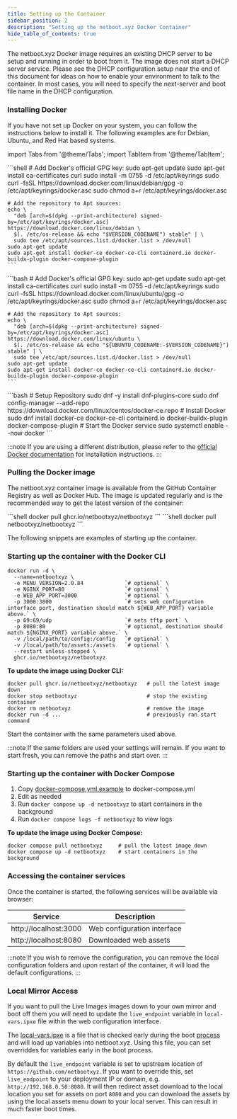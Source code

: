 ```yaml
---
title: Setting up the Container
sidebar_position: 2
description: "Setting up the netboot.xyz Docker Container"
hide_table_of_contents: true
---
```


The netboot.xyz Docker image requires an existing DHCP server to be setup and running in order to boot from it. The image does not start a DHCP server service. Please see the DHCP configuration setup near the end of this document for ideas on how to enable your environment to talk to the container. In most cases, you will need to specify the next-server and boot file name in the DHCP configuration.

### Installing Docker

If you have not set up Docker on your system, you can follow the instructions below to install it. The following examples are for Debian, Ubuntu, and Red Hat based systems.

import Tabs from '@theme/Tabs';
import TabItem from '@theme/TabItem';

<Tabs>

  <TabItem value="deb" label="Debian" default>
    ```shell
    # Add Docker's official GPG key:
    sudo apt-get update
    sudo apt-get install ca-certificates curl
    sudo install -m 0755 -d /etc/apt/keyrings
    sudo curl -fsSL https://download.docker.com/linux/debian/gpg -o /etc/apt/keyrings/docker.asc
    sudo chmod a+r /etc/apt/keyrings/docker.asc
    
    # Add the repository to Apt sources:
    echo \
      "deb [arch=$(dpkg --print-architecture) signed-by=/etc/apt/keyrings/docker.asc] https://download.docker.com/linux/debian \
      $(. /etc/os-release && echo "$VERSION_CODENAME") stable" | \
      sudo tee /etc/apt/sources.list.d/docker.list > /dev/null
    sudo apt-get update
    sudo apt-get install docker-ce docker-ce-cli containerd.io docker-buildx-plugin docker-compose-plugin
    ```
  </TabItem>
  <TabItem value="ubuntu" label="Ubuntu">
    ```bash
    # Add Docker's official GPG key:
    sudo apt-get update
    sudo apt-get install ca-certificates curl
    sudo install -m 0755 -d /etc/apt/keyrings
    sudo curl -fsSL https://download.docker.com/linux/ubuntu/gpg -o /etc/apt/keyrings/docker.asc
    sudo chmod a+r /etc/apt/keyrings/docker.asc
    
    # Add the repository to Apt sources:
    echo \
      "deb [arch=$(dpkg --print-architecture) signed-by=/etc/apt/keyrings/docker.asc] https://download.docker.com/linux/ubuntu \
      $(. /etc/os-release && echo "${UBUNTU_CODENAME:-$VERSION_CODENAME}") stable" | \
      sudo tee /etc/apt/sources.list.d/docker.list > /dev/null
    sudo apt-get update
    sudo apt-get install docker-ce docker-ce-cli containerd.io docker-buildx-plugin docker-compose-plugin
    ```
  </TabItem>
  <TabItem value="rhel" label="Red Hat Based">
    ```bash
    # Setup Repository
    sudo dnf -y install dnf-plugins-core
    sudo dnf config-manager --add-repo https://download.docker.com/linux/centos/docker-ce.repo
    # Install Docker
    sudo dnf install docker-ce docker-ce-cli containerd.io docker-buildx-plugin docker-compose-plugin
    # Start the Docker service
    sudo systemctl enable --now docker
    ```
  </TabItem>
</Tabs>

:::note
If you are using a different distribution, please refer to the [official Docker documentation](https://docs.docker.com/get-docker/) for installation instructions.
:::

### Pulling the Docker image

The netboot.xyz container image is available from the GitHub Container Registry as well as Docker Hub. The image is updated regularly and is the recommended way to get the latest version of the container:

<Tabs>

  <TabItem value="github" label="Github Container Registry" default>
    ```shell
    docker pull ghcr.io/netbootxyz/netbootxyz
    ```
  </TabItem>
  <TabItem value="rhel" label="Docker Hub">
    ```shell
    docker pull netbootxyz/netbootxyz
    ```
  </TabItem>
</Tabs>

The following snippets are examples of starting up the container.

### Starting up the container with the Docker CLI

```shell
docker run -d \
  --name=netbootxyz \
  -e MENU_VERSION=2.0.84             `# optional` \
  -e NGINX_PORT=80                   `# optional` \
  -e WEB_APP_PORT=3000               `# optional` \
  -p 3000:3000                       `# sets web configuration interface port, destination should match ${WEB_APP_PORT} variable above.` \
  -p 69:69/udp                       `# sets tftp port` \
  -p 8080:80                         `# optional, destination should match ${NGINX_PORT} variable above.` \
  -v /local/path/to/config:/config   `# optional` \
  -v /local/path/to/assets:/assets   `# optional` \
  --restart unless-stopped \
  ghcr.io/netbootxyz/netbootxyz
```

**To update the image using Docker CLI:**

```shell
docker pull ghcr.io/netbootxyz/netbootxyz   # pull the latest image down
docker stop netbootxyz                      # stop the existing container
docker rm netbootxyz                        # remove the image
docker run -d ...                           # previously ran start command
```

Start the container with the same parameters used above.

:::note
If the same folders are used your settings will remain. If you want to start fresh, you can remove the paths and start over.
:::

### Starting up the container with Docker Compose

1. Copy [docker-compose.yml.example](https://github.com/netbootxyz/docker-netbootxyz/blob/master/docker-compose.yml.example) to docker-compose.yml
1. Edit as needed
1. Run `docker compose up -d netbootxyz` to start containers in the background
1. Run `docker compose logs -f netbootxyz` to view logs

**To update the image using Docker Compose:**

```shell
docker compose pull netbootxyz     # pull the latest image down
docker compose up -d netbootxyz    # start containers in the background
```

### Accessing the container services

Once the container is started, the following services will be available via browser:

| Service               | Description                 |
|-----------------------|-----------------------------|
| http://localhost:3000 | Web configuration interface |
| http://localhost:8080 | Downloaded web assets       |

:::note
If you wish to remove the configuration, you can remove the local configuration folders and upon restart of the container, it will load the default configurations.
:::

### Local Mirror Access

If you want to pull the Live Images images down to your own mirror and boot off them you will need to update the `live_endpoint` variable in `local-vars.ipxe` file within the web configuration interface.

The [local-vars.ipxe](https://github.com/netbootxyz/netboot.xyz/blob/master/roles/netbootxyz/templates/local-vars.ipxe.j2) is a file that is checked early during the boot [process](https://github.com/netbootxyz/netboot.xyz/blob/master/roles/netbootxyz/templates/disks/netboot.xyz.j2#L99) and will load up variables into netboot.xyz. Using this file, you can set overriddes for variables early in the boot process.

By default the `live_endpoint` variable is set to upstream location of `https://github.com/netbootxyz`. If you want to override this, set `live_endpoint` to your deployment IP or domain, e.g. `http://192.168.0.50:8080`. It will then redirect asset download to the local location you set for assets on port `8080` and you can download the assets by using the local assets menu down to your local server. This can result in much faster boot times.
